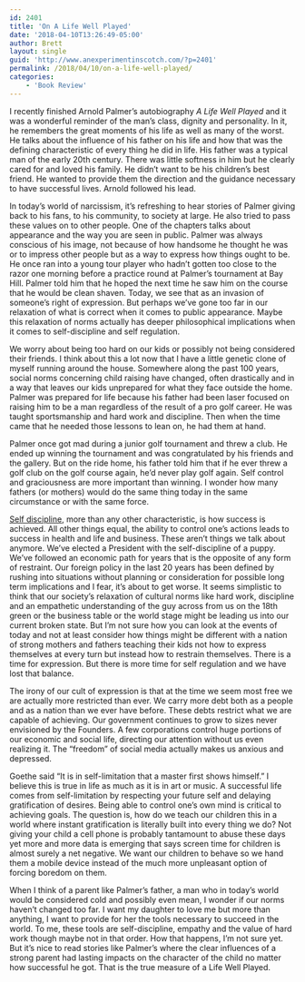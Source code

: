 ```yaml
---
id: 2401
title: 'On A Life Well Played'
date: '2018-04-10T13:26:49-05:00'
author: Brett
layout: single
guid: 'http://www.anexperimentinscotch.com/?p=2401'
permalink: /2018/04/10/on-a-life-well-played/
categories:
    - 'Book Review'
---
```


I recently finished Arnold Palmer’s autobiography *A Life Well Played* and it was a wonderful reminder of the man’s class, dignity and personality. In it, he remembers the great moments of his life as well as many of the worst. He talks about the influence of his father on his life and how that was the defining characteristic of every thing he did in life. His father was a typical man of the early 20th century. There was little softness in him but he clearly cared for and loved his family. He didn’t want to be his children’s best friend. He wanted to provide them the direction and the guidance necessary to have successful lives. Arnold followed his lead.

In today’s world of narcissism, it’s refreshing to hear stories of Palmer giving back to his fans, to his community, to society at large. He also tried to pass these values on to other people. One of the chapters talks about appearance and the way you are seen in public. Palmer was always conscious of his image, not because of how handsome he thought he was or to impress other people but as a way to express how things ought to be. He once ran into a young tour player who hadn’t gotten too close to the razor one morning before a practice round at Palmer’s tournament at Bay Hill. Palmer told him that he hoped the next time he saw him on the course that he would be clean shaven. Today, we see that as an invasion of someone’s right of expression. But perhaps we’ve gone too far in our relaxation of what is correct when it comes to public appearance. Maybe this relaxation of norms actually has deeper philosophical implications when it comes to self-discipline and self regulation.

We worry about being too hard on our kids or possibly not being considered their friends. I think about this a lot now that I have a little genetic clone of myself running around the house. Somewhere along the past 100 years, social norms concerning child raising have changed, often drastically and in a way that leaves our kids unprepared for what they face outside the home. Palmer was prepared for life because his father had been laser focused on raising him to be a man regardless of the result of a pro golf career. He was taught sportsmanship and hard work and discipline. Then when the time came that he needed those lessons to lean on, he had them at hand.

Palmer once got mad during a junior golf tournament and threw a club. He ended up winning the tournament and was congratulated by his friends and the gallery. But on the ride home, his father told him that if he ever threw a golf club on the golf course again, he’d never play golf again. Self control and graciousness are more important than winning. I wonder how many fathers (or mothers) would do the same thing today in the same circumstance or with the same force.

[Self discipline](http://reddingschools.net/self-discipline-a-good-predictor-of-academic-success/), more than any other characteristic, is how success is achieved. All other things equal, the ability to control one’s actions leads to success in health and life and business. These aren’t things we talk about anymore. We’ve elected a President with the self-discipline of a puppy. We’ve followed an economic path for years that is the opposite of any form of restraint. Our foreign policy in the last 20 years has been defined by rushing into situations without planning or consideration for possible long term implications and I fear, it’s about to get worse. It seems simplistic to think that our society’s relaxation of cultural norms like hard work, discipline and an empathetic understanding of the guy across from us on the 18th green or the business table or the world stage might be leading us into our current broken state. But I’m not sure how you can look at the events of today and not at least consider how things might be different with a nation of strong mothers and fathers teaching their kids not how to express themselves at every turn but instead how to restrain themselves. There is a time for expression. But there is more time for self regulation and we have lost that balance.

The irony of our cult of expression is that at the time we seem most free we are actually more restricted than ever. We carry more debt both as a people and as a nation than we ever have before. These debts restrict what we are capable of achieving. Our government continues to grow to sizes never envisioned by the Founders. A few corporations control huge portions of our economic and social life, directing our attention without us even realizing it. The “freedom” of social media actually makes us anxious and depressed.

Goethe said “It is in self-limitation that a master first shows himself.” I believe this is true in life as much as it is in art or music. A successful life comes from self-limitation by respecting your future self and delaying gratification of desires. Being able to control one’s own mind is critical to achieving goals. The question is, how do we teach our children this in a world where instant gratification is literally built into every thing we do? Not giving your child a cell phone is probably tantamount to abuse these days yet more and more data is emerging that says screen time for children is almost surely a net negative. We want our children to behave so we hand them a mobile device instead of the much more unpleasant option of forcing boredom on them.

When I think of a parent like Palmer’s father, a man who in today’s world would be considered cold and possibly even mean, I wonder if our norms haven’t changed too far. I want my daughter to love me but more than anything, I want to provide for her the tools necessary to succeed in the world. To me, these tools are self-discipline, empathy and the value of hard work though maybe not in that order. How that happens, I’m not sure yet. But it’s nice to read stories like Palmer’s where the clear influences of a strong parent had lasting impacts on the character of the child no matter how successful he got. That is the true measure of a Life Well Played.